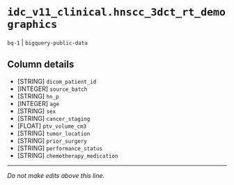 # `idc_v11_clinical.hnscc_3dct_rt_demographics`
`bq-1` | `bigquery-public-data`

## Column details
* [STRING]    `dicom_patient_id`
* [INTEGER]   `source_batch`
* [STRING]    `hn_p`
* [INTEGER]   `age`
* [STRING]    `sex`
* [STRING]    `cancer_staging`
* [FLOAT]     `ptv_volume_cm3`
* [STRING]    `tumor_location`
* [STRING]    `prior_surgery`
* [STRING]    `performance_status`
* [STRING]    `chemotherapy_medication`

-------------------------------------------------------------------------------
*Do not make edits above this line.*
